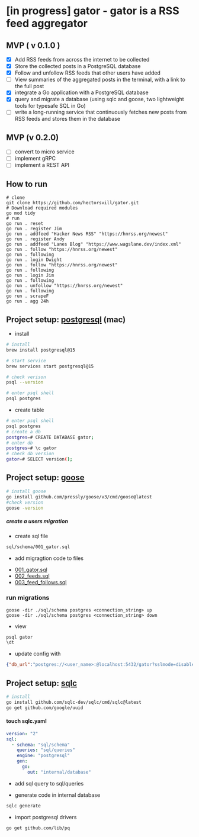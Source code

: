 # [in progress] gator - gator is a RSS feed aggregator
## MVP ( v 0.1.0 )
- [x] Add RSS feeds from across the internet to be collected
- [x] Store the collected posts in a PostgreSQL database
- [x] Follow and unfollow RSS feeds that other users have added
- [ ] View summaries of the aggregated posts in the terminal, with a link to the full post
- [x] integrate a Go application with a PostgreSQL database
- [x] query and migrate a database (using sqlc and goose, two lightweight tools for typesafe SQL in Go)
- [ ] write a long-running service that continuously fetches new posts from RSS feeds and stores them in the database
## MVP (v 0.2.0)
- [ ] convert to micro service
- [ ] implement gRPC
- [ ] implement a REST API

## How to run
```
# clone
git clone https://github.com/hectorsvill/gator.git
# Download required modules 
go mod tidy
# run 
go run . reset
go run . register Jim
go run . addfeed "Hacker News RSS" "https://hnrss.org/newest"
go run . register Andy
go run . addfeed "Lanes Blog" "https://www.wagslane.dev/index.xml"
go run . follow "https://hnrss.org/newest"
go run . following
go run . login Dwight
go run . follow "https://hnrss.org/newest"
go run . following
go run . login Jim
go run . following
go run . unfollow "https://hnrss.org/newest"
go run . following
go run . scrapeF
go run . agg 24h
```
## Project setup: [postgresql](https://www.postgresql.org/docs) (mac)
- install 
```bash
# install
brew install postgresql@15

# start service
brew services start postgresql@15

# check verison
psql --version

# enter psql shell
psql postgres
```

- create table 
```bash
# enter psql shell
psql postgres
# create a db
postgres=# CREATE DATABASE gator;
# enter db
postgres=# \c gator
# check db version 
gator=# SELECT version();
```

## Project setup: [goose](https://github.com/pressly/goose) 
```bash
# install goose
go install github.com/pressly/goose/v3/cmd/goose@latest
#check version
goose -version
```
##### create a users migration 
- create sql file 
```bash  
sql/schema/001_gator.sql
```
- add migragtion code to files
* [001_gator.sql](https://github.com/hectorsvill/gator/blob/main/sql/schema/001_gator.sql)
* [002_feeds.sql](https://github.com/hectorsvill/gator/blob/main/sql/schema/002_feeds.sql)
* [003_feed_follows.sql](https://github.com/hectorsvill/gator/blob/main/sql/schema/003_feed_follows.sql)

### run migrations
```
goose -dir ./sql/schema postgres <connection_string> up
goose -dir ./sql/schema postgres <connection_string> down
```
- view 
```bash
psql gator
\dt
```

- update config with
```json
{"db_url":"postgres://<user_name>:@localhost:5432/gator?sslmode=disable"}
```

## Project setup: [sqlc](https://docs.sqlc.dev/en/latest/tutorials/getting-started-postgresql.html)

```bash 
# install 
go install github.com/sqlc-dev/sqlc/cmd/sqlc@latest
go get github.com/google/uuid
```
#### touch sqlc.yaml
```yaml
version: "2"
sql:
  - schema: "sql/schema"
    queries: "sql/queries"
    engine: "postgresql"
    gen:
      go:
        out: "internal/database"
```
- add sql query to sql/queries

- generate code in internal database
```bash
sqlc generate
```
- import postgresql drivers
```bash
go get github.com/lib/pq
```

## 
